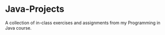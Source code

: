# Java-Projects
A collection of in-class exercises and assignments from my Programming in Java course.
